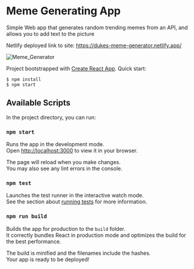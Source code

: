 # Meme Generating App

Simple Web app that generates random trending memes from an API, and allows you to add text to the picture

Netlify deployed link to site: https://dukes-meme-generator.netlify.app/

![Meme_Generator](https://github.com/Dukeyeboah/Generate-Meme/assets/117697130/c86dd259-1b53-4e2d-a3da-524d6187b4bf)


Project bootstrapped with [Create React App](https://github.com/facebook/create-react-app).
Quick start:

```
$ npm install
$ npm start
````

## Available Scripts

In the project directory, you can run:

### `npm start`

Runs the app in the development mode.\
Open [http://localhost:3000](http://localhost:3000) to view it in your browser.

The page will reload when you make changes.\
You may also see any lint errors in the console.

### `npm test`

Launches the test runner in the interactive watch mode.\
See the section about [running tests](https://facebook.github.io/create-react-app/docs/running-tests) for more information.

### `npm run build`

Builds the app for production to the `build` folder.\
It correctly bundles React in production mode and optimizes the build for the best performance.

The build is minified and the filenames include the hashes.\
Your app is ready to be deployed!
